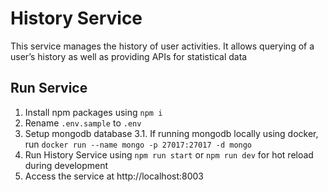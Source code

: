 # History Service

This service manages the history of user activities. It allows querying of a user’s history as well as providing APIs for statistical data

## Run Service

1. Install npm packages using `npm i`
2. Rename `.env.sample` to `.env`
3. Setup mongodb database
   3.1. If running mongodb locally using docker, run `docker run --name mongo -p 27017:27017 -d mongo`
4. Run History Service using `npm run start` or `npm run dev` for hot reload during development
5. Access the service at http://localhost:8003
